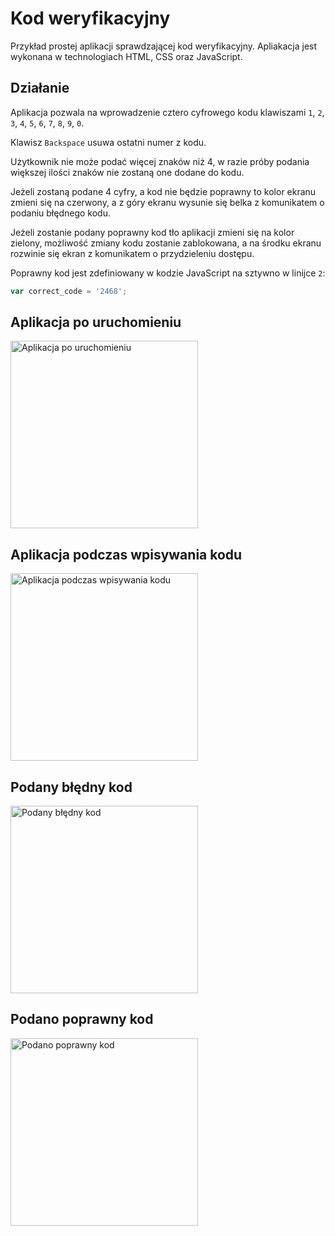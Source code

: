 # Kod weryfikacyjny

Przykład prostej aplikacji sprawdzającej kod weryfikacyjny. Apliakacja jest wykonana w technologiach HTML, CSS oraz JavaScript.

## Działanie

Aplikacja pozwala na wprowadzenie cztero cyfrowego kodu klawiszami `1`, `2`, `3`, `4`, `5`, `6`, `7`, `8`, `9`, `0`.

Klawisz `Backspace` usuwa ostatni numer z kodu.

Użytkownik nie może podać więcej znaków niż 4, w razie próby podania większej ilości znaków nie zostaną one dodane do kodu.

Jeżeli zostaną podane 4 cyfry, a kod nie będzie poprawny to kolor ekranu zmieni się na czerwony, a z góry ekranu wysunie się belka z komunikatem o podaniu błędnego kodu.

Jeżeli zostanie podany poprawny kod tło aplikacji zmieni się na kolor zielony, możliwość zmiany kodu zostanie zablokowana, a na środku ekranu rozwinie się ekran z komunikatem o przydzieleniu dostępu.

Poprawny kod jest zdefiniowany w kodzie JavaScript na sztywno w linijce `2`:

```js
var correct_code = '2468';
```

## Aplikacja po uruchomieniu

<img src="1.png" width="300" alt="Aplikacja po uruchomieniu">

## Aplikacja podczas wpisywania kodu

<img src="2.png" width="300" alt="Aplikacja podczas wpisywania kodu">

## Podany błędny kod

<img src="3.png" width="300" alt="Podany błędny kod">

## Podano poprawny kod

<img src="4.png" width="300" alt="Podano poprawny kod">
